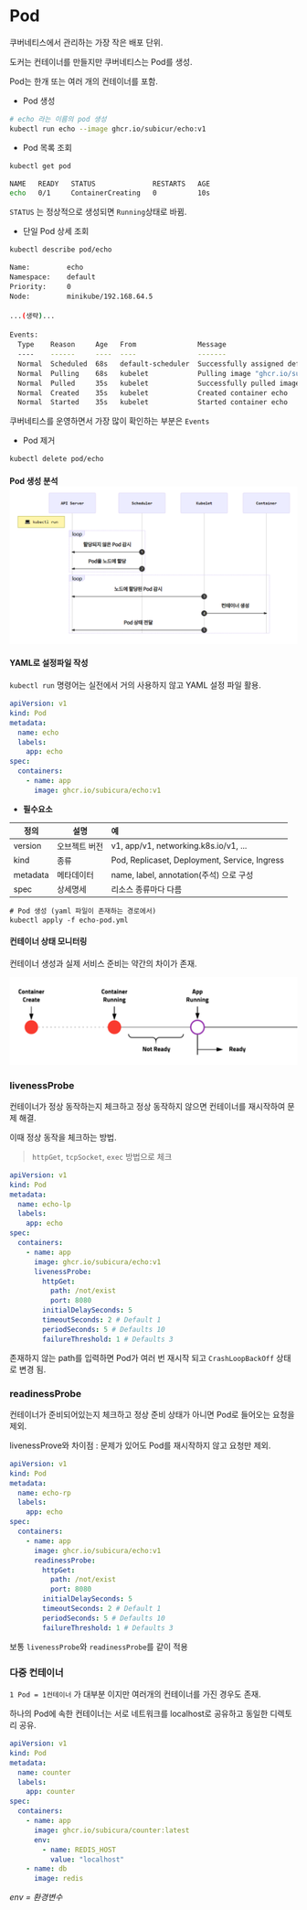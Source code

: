 # Pod

쿠버네티스에서 관리하는 가장 작은 배포 단위.

도커는 컨테이너를 만들지만 쿠버네티스는 Pod를 생성.

Pod는 한개 또는 여러 개의 컨테이너를 포함.



* Pod 생성

```bash
# echo 라는 이름의 pod 생성
kubectl run echo --image ghcr.io/subicur/echo:v1
```

* Pod 목록 조회

```bash
kubectl get pod
```

```bash
NAME   READY   STATUS              RESTARTS   AGE
echo   0/1     ContainerCreating   0          10s
```

`STATUS` 는 정상적으로 생성되면 `Running`상태로 바뀜.

* 단일 Pod 상세 조회

```bash
kubectl describe pod/echo
```

```bash
Name:         echo
Namespace:    default
Priority:     0
Node:         minikube/192.168.64.5

...(생략)...

Events:
  Type    Reason     Age   From               Message
  ----    ------     ----  ----               -------
  Normal  Scheduled  68s   default-scheduler  Successfully assigned default/echo to minikube
  Normal  Pulling    68s   kubelet            Pulling image "ghcr.io/subicura/echo:v1"
  Normal  Pulled     35s   kubelet            Successfully pulled image "ghcr.io/subicura/echo:v1" in 33.176019499s
  Normal  Created    35s   kubelet            Created container echo
  Normal  Started    35s   kubelet            Started container echo
```

쿠버네티스를 운영하면서 가장 많이 확인하는 부분은 `Events`

* Pod 제거

```bash
kubectl delete pod/echo
```



#### Pod 생성 분석![](./images/pod생성과정.png)

#### YAML로 설정파일 작성

`kubectl run` 명령어는 실전에서 거의 사용하지 않고 YAML 설정 파일 활용.

``` yaml
apiVersion: v1
kind: Pod
metadata:
  name: echo
  labels:
    app: echo
spec:
  containers:
    - name: app
      image: ghcr.io/subicura/echo:v1
```

* **필수요소**

| 정의     | 설명          | 예                                            |
| -------- | ------------- | :-------------------------------------------- |
| version  | 오브젝트 버전 | v1, app/v1, networking.k8s.io/v1, ...         |
| kind     | 종류          | Pod, Replicaset, Deployment, Service, Ingress |
| metadata | 메타데이터    | name, label, annotation(주석) 으로 구성       |
| spec     | 상세명세      | 리소스 종류마다 다름                          |

```shell
# Pod 생성 (yaml 파일이 존재하는 경로에서)
kubectl apply -f echo-pod.yml
```



#### 컨테이너 상태 모니터링

컨테이너 생성과 실제 서비스 준비는 약간의 차이가 존재.

![](./images/컨테이너생성과정.png)



### livenessProbe

컨테이너가 정상 동작하는지 체크하고 정상 동작하지 않으면 컨테이너를 재시작하여 문제 해결.

이때 정상 동작을 체크하는 방법. 

> `httpGet`,  `tcpSocket`, `exec` 방법으로 체크

```yaml
apiVersion: v1
kind: Pod
metadata:
  name: echo-lp
  labels:
    app: echo
spec:
  containers:
    - name: app
      image: ghcr.io/subicura/echo:v1
      livenessProbe:
        httpGet:
          path: /not/exist
          port: 8080
        initialDelaySeconds: 5
        timeoutSeconds: 2 # Default 1
        periodSeconds: 5 # Defaults 10
        failureThreshold: 1 # Defaults 3
```

존재하지 않는 path를 입력하면 Pod가 여러 번 재시작 되고 `CrashLoopBackOff` 상태로 변경 됨.



### readinessProbe

컨테이너가 준비되어있는지 체크하고 정상 준비 상태가 아니면 Pod로 들어오는 요청을 제외.

livenessProve와 차이점 : 문제가 있어도 Pod를 재시작하지 않고 요청만 제외.

```yaml
apiVersion: v1
kind: Pod
metadata:
  name: echo-rp
  labels:
    app: echo
spec:
  containers:
    - name: app
      image: ghcr.io/subicura/echo:v1
      readinessProbe:
        httpGet:
          path: /not/exist
          port: 8080
        initialDelaySeconds: 5
        timeoutSeconds: 2 # Default 1
        periodSeconds: 5 # Defaults 10
        failureThreshold: 1 # Defaults 3
```

보통 `livenessProbe`와 `readinessProbe`를 같이 적용



### 다중 컨테이너

`1 Pod = 1컨테이너` 가 대부분 이지만 여러개의 컨테이너를 가진 경우도 존재.

하나의 Pod에 속한 컨테이너는 서로 네트워크를 localhost로 공유하고 동일한 디렉토리 공유.

```yaml
apiVersion: v1
kind: Pod
metadata:
  name: counter
  labels:
    app: counter
spec:
  containers:
    - name: app
      image: ghcr.io/subicura/counter:latest
      env:
        - name: REDIS_HOST
          value: "localhost"
    - name: db
      image: redis
```

*env = 환경변수*

